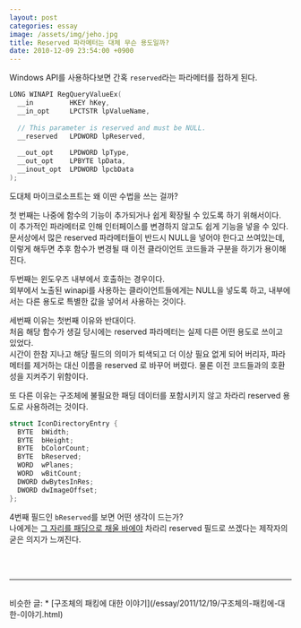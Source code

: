 ```yaml
---
layout: post
categories: essay
image: /assets/img/jeho.jpg
title: Reserved 파라메터는 대체 무슨 용도일까?
date: 2010-12-09 23:54:00 +0900
---
```


Windows API를 사용하다보면 간혹 `reserved`라는 파라메터를 접하게 된다.
```c++
LONG WINAPI RegQueryValueEx(
  __in         HKEY hKey,
  __in_opt     LPCTSTR lpValueName,
  
  // This parameter is reserved and must be NULL.
  __reserved   LPDWORD lpReserved,
  
  __out_opt    LPDWORD lpType,
  __out_opt    LPBYTE lpData,
  __inout_opt  LPDWORD lpcbData
);
```

도대체 마이크로소프트는 왜 이딴 수법을 쓰는 걸까?

첫 번째는 나중에 함수의 기능이 추가되거나 쉽게 확장될 수 있도록 하기 위해서이다.  
이 추가적인 파라메터로 인해 인터페이스를 변경하지 않고도 쉽게 기능을 넣을 수 있다.
문서상에서 많은 reserved 파라메터들이 반드시 NULL을 넣어야 한다고 쓰여있는데, 이렇게 해두면 추후 함수가 변경될 때 이전 클라이언트 코드들과 구분을 하기가 용이해진다.

두번째는 윈도우즈 내부에서 호출하는 경우이다.  
외부에서 노출된 winapi를 사용하는 클라이언트들에게는 NULL을 넣도록 하고, 내부에서는 다른 용도로 특별한 값을 넣어서 사용하는 것이다.

세번째 이유는 첫번째 이유와 반대이다.  
처음 해당 함수가 생길 당시에는 reserved 파라메터는 실제 다른 어떤 용도로 쓰이고 있었다.  
시간이 한참 지나고 해당 필드의 의미가 퇴색되고 더 이상 필요 없게 되어 버리자, 파라메터를 제거하는 대신 이름을 reserved 로 바꾸어 버렸다. 물론 이전 코드들과의 호환성을 지켜주기 위함이다.

또 다른 이유는 구조체에 불필요한 패딩 데이터를 포함시키지 않고 차라리 reserved 용도로 사용하려는 것이다.

```c++
struct IconDirectoryEntry {
  BYTE  bWidth;
  BYTE  bHeight;
  BYTE  bColorCount;
  BYTE  bReserved;
  WORD  wPlanes;
  WORD  wBitCount;
  DWORD dwBytesInRes;
  DWORD dwImageOffset;
};
```

4번째 필드인 `bReserved`를 보면 어떤 생각이 드는가?  
나에게는 [그 자리를 패딩으로 채울 바에야](/essay/2011/12/19/구조체의-패킹에-대한-이야기.html) 차라리 reserved 필드로 쓰겠다는 제작자의 굳은 의지가 느껴진다.

<br>
<br>

---

<br>
비슷한 글:
* [구조체의 패킹에 대한 이야기](/essay/2011/12/19/구조체의-패킹에-대한-이야기.html)